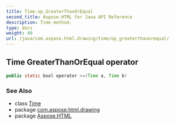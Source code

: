 ```yaml
---
title: Time.op_GreaterThanOrEqual
second_title: Aspose.HTML for Java API Reference
description: Time method. 
type: docs
weight: 40
url: /java/com.aspose.html.drawing/time/op_greaterthanorequal/
---
```

## Time GreaterThanOrEqual operator

```java
public static bool operator >=(Time a, Time b)
```

### See Also

* class [Time](../)
* package [com.aspose.html.drawing](../../time/)
* package [Aspose.HTML](../../../)
